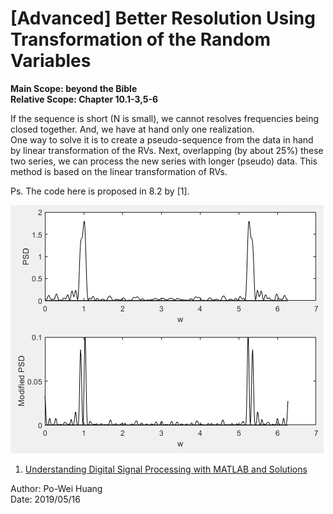 # [Advanced] Better Resolution Using Transformation of the Random Variables
  
**Main Scope: beyond the Bible**  
**Relative Scope: Chapter 10.1-3,5-6**  
  
If the sequence is short (N is small), we cannot resolves frequencies being closed together. And, we have at hand only one realization.  
One way to solve it is to create a pseudo-sequence from the data in hand by linear transformation of the RVs. Next, overlapping (by about 25%) these two series, we can process the new series with longer (pseudo) data. This method is based on the linear transformation of RVs.

Ps. The code here is proposed in 8.2 by [1].

![Fig.1](./1.PNG)

1. [Understanding Digital Signal Processing with MATLAB and Solutions](https://www.mathworks.com/academia/books/understanding-digital-signal-processing-with-matlab-and-solutions-poularikas.html)  

Author: Po-Wei Huang  
Date: 2019/05/16  
